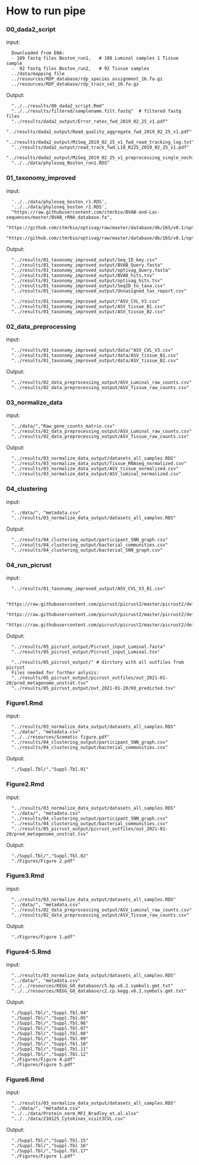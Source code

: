 # How to run pipe

### 00_dada2_script
input: 

      Downloaded from ENA:
      - 109 fastq files Boston_run1,   # 108 Luminal samples 1 Tissue sample
      -  92 fastq files Boston_run2,   # 92 Tissue samples
      ../data/mapping file
      ../resources/RDP_database/rdp_species_assignment_16.fa.gz
      ../resources/RDP_database/rdp_train_set_16.fa.gz
      
Output:

      "../../results/00_dada2_script.Rmd"
      "../../results/filtered/samplename.filt.fastq"  # filtered fastq files
      "../results/dada2_output/Error_rates_fwd_2019_02_25_v1.pdf"
      "../results/dada2_output/Read_quality_aggregate_fwd_2019_02_25_v1.pdf"
      "../results/dada2_output/MiSeq_2019_02_25_v1_fwd_read_tracking_log.txt"
      "../results/dada2_output/read_track_fwd_L10_R225_2019_02_25_v1.pdf"
      "../results/dada2_output/MiSeq_2019_02_25_v1_preprocessing_single_nochim.RDS"
      "../../data/phyloseq_Boston_run1.RDS"         

### 01_taxonomy_improved
input: 

      '../../data/phyloseq_boston_r1.RDS',   
      '../../data/phyloseq_boston_r2.RDS',   
      "https://raw.githubusercontent.com/ctmrbio/BVAB-and-Lac-sequences/master/BVAB_rRNA_database.fa",
      "https://github.com/ctmrbio/optivag/raw/master/database/db/16S/v0.1/optivag_db.fasta.gz",
      "https://github.com/ctmrbio/optivag/raw/master/database/db/16S/v0.1/optivag_seqinfo.csv"
      
Output:

      "../results/01_taxonomy_improved_output/Seq_ID_key.csv"
      "../results/01_taxonomy_improved_output/BVAB_Query.fasta"
      "../results/01_taxonomy_improved_output/optivag_Query.fasta"
      "../results/01_taxonomy_improved_output/BVAB_hits.tsv"
      "../results/01_taxonomy_improved_output/optivag_hits.tsv"
      "../results/01_taxonomy_improved_output/SeqID_to_taxa.csv"
      "../results/01_taxonomy_improved_output/Unnasigned_tax_report.csv"
      
      "../results/01_taxonomy_improved_output/"ASV_CVL_V3.csv"
      "../results/01_taxonomy_improved_output/ASV_tissue_B1.csv"
      "../results/01_taxonomy_improved_output/ASV_tissue_B2.csv"

### 02_data_preprocessing
input:
      
      "../results/01_taxonomy_improved_output/data/"ASV_CVL_V3.csv"
      "../results/01_taxonomy_improved_output/data/ASV_tissue_B1.csv"
      "../results/01_taxonomy_improved_output/data/ASV_tissue_B2.csv"
      
Output:
      
      "../results/02_data_preprocessing_output/ASV_Luminal_raw_counts.csv"
      "../results/02_data_preprocessing_output/ASV_Tissue_raw_counts.csv"

### 03_normalize_data
input:
      
      "../data/","Raw_gene_counts_matrix.csv"
      "../results/02_data_preprocessing_output/ASV_Luminal_raw_counts.csv"
      "../results/02_data_preprocessing_output/ASV_Tissue_raw_counts.csv"
      
Output:
    
      "../results/03_normalize_data_output/datasets_all_samples.RDS"
      "../results/03_normalize_data_output/Tissue_RNAseq_normalized.csv"
      "../results/03_normalize_data_output/ASV_tissue_normalized.csv"
      "../results/03_normalize_data_output/ASV_luminal_normalized.csv"

### 04_clustering
input: 
      
      "../data/", "metadata.csv"
      "../results/03_normalize_data_output/datasets_all_samples.RDS"
      
Output:

      "../results/04_clustering_output/participant_SNN_graph.csv"
      "../results/04_clustering_output/bacterial_communities.csv"
      "../results/04_clustering_output/bacterial_SNN_graph.csv"

### 04_run_picrust
input: 

      "../results/01_taxonomy_improved_output/ASV_CVL_V3_B1.csv"
      
      "https://raw.githubusercontent.com/picrust/picrust2/master/picrust2/default_files/description_mapfiles/ko_info.tsv.gz"
      "https://raw.githubusercontent.com/picrust/picrust2/master/picrust2/default_files/pathway_mapfiles/KEGG_pathways_to_KO.tsv"
      "https://raw.githubusercontent.com/picrust/picrust2/master/picrust2/default_files/description_mapfiles/KEGG_pathways_info.tsv.gz"

Output:
      
      "../results/05_picrust_output/Picrust_input_Luminal.fasta"
      "../results/05_picrust_output/Picrust_input_Luminal.tsv"
      
      "../results/05_picrust_output/" # dirctory with all outfiles from picrust
      Files needed for further anlysis:
      "../results/05_picrust_output/picrust_outfiles/out_2021-01-20/pred_metagenome_unstrat.tsv"
      "../results/05_picrust_output/out_2021-01-20/KO_predicted.tsv"

### Figure1.Rmd
input: 

      "../results/03_normalize_data_output/datasets_all_samples.RDS"
      "../data/", "metadata.csv"
      "../../resources/Scematic figure.pdf"
      "../results/04_clustering_output/participant_SNN_graph.csv"
      "../results/04_clustering_output/bacterial_communities.csv"
      
Output:

      "./Suppl.Tbl/","Suppl.Tbl.01"

### Figure2.Rmd
input: 

      "../results/03_normalize_data_output/datasets_all_samples.RDS"
      "../data/", "metadata.csv"
      "../results/04_clustering_output/participant_SNN_graph.csv"
      "../results/04_clustering_output/bacterial_communities.csv"
      "../results/05_picrust_output/picrust_outfiles/out_2021-01-20/pred_metagenome_unstrat.tsv"
      
Output:

      "./Suppl.Tbl/","Suppl.Tbl.02"
      "./Figures/Figure 2.pdf"


### Figure3.Rmd
input: 

      "../results/03_normalize_data_output/datasets_all_samples.RDS"
      "../data/", "metadata.csv"
      "../results/02_data_preprocessing_output/ASV_Luminal_raw_counts.csv"
      "../results/02_data_preprocessing_output/ASV_Tissue_raw_counts.csv"
      
Output:

      "./Figures/Figure 1.pdf"

### Figure4-5.Rmd
input: 

      "../results/03_normalize_data_output/datasets_all_samples.RDS"
      "../data/", "metadata.csv"
      "../../resources/KEGG_GO_database/c5.bp.v6.2.symbols.gmt.txt"
      "../../resources/KEGG_GO_database/c2.cp.kegg.v6.2.symbols.gmt.txt"
      
Output:

      "./Suppl.Tbl/","Suppl.Tbl.04"
      "./Suppl.Tbl/","Suppl.Tbl.05"
      "./Suppl.Tbl/","Suppl.Tbl.06"
      "./Suppl.Tbl/","Suppl.Tbl.07"
      "./Suppl.Tbl/","Suppl.Tbl.08"
      "./Suppl.Tbl/","Suppl.Tbl.09"
      "./Suppl.Tbl/","Suppl.Tbl.10"
      "./Suppl.Tbl/","Suppl.Tbl.11"
      "./Suppl.Tbl/","Suppl.Tbl.12"
      "./Figures/Figure 4.pdf"
      "./Figures/Figure 5.pdf"

### Figure6.Rmd
input: 

      "../results/03_normalize_data_output/datasets_all_samples.RDS"
      "../data/", "metadata.csv"
      "../../data/Protein_norm_MFI_Bradley_et.al.xlsx"
      "../../data/210125_Cytokines_visit3CVL.csv"
      
Output:

      "./Suppl.Tbl/","Suppl.Tbl.15"
      "./Suppl.Tbl/","Suppl.Tbl 16"
      "./Suppl.Tbl/","Suppl.Tbl.17"
      "./Figures/Figure 1.pdf"

